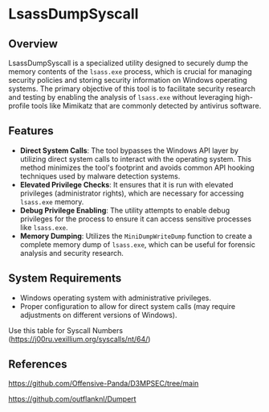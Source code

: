 # LsassDumpSyscall

## Overview
LsassDumpSyscall is a specialized utility designed to securely dump the memory contents of the `lsass.exe` process, which is crucial for managing security policies and storing security information on Windows operating systems. The primary objective of this tool is to facilitate security research and testing by enabling the analysis of `lsass.exe` without leveraging high-profile tools like Mimikatz that are commonly detected by antivirus software.

## Features
- **Direct System Calls**: The tool bypasses the Windows API layer by utilizing direct system calls to interact with the operating system. This method minimizes the tool's footprint and avoids common API hooking techniques used by malware detection systems.
- **Elevated Privilege Checks**: It ensures that it is run with elevated privileges (administrator rights), which are necessary for accessing `lsass.exe` memory.
- **Debug Privilege Enabling**: The utility attempts to enable debug privileges for the process to ensure it can access sensitive processes like `lsass.exe`.
- **Memory Dumping**: Utilizes the `MiniDumpWriteDump` function to create a complete memory dump of `lsass.exe`, which can be useful for forensic analysis and security research.

## System Requirements
- Windows operating system with administrative privileges.
- Proper configuration to allow for direct system calls (may require adjustments on different versions of Windows).

Use this table for Syscall Numbers (https://j00ru.vexillium.org/syscalls/nt/64/)

## References

https://github.com/Offensive-Panda/D3MPSEC/tree/main

https://github.com/outflanknl/Dumpert

